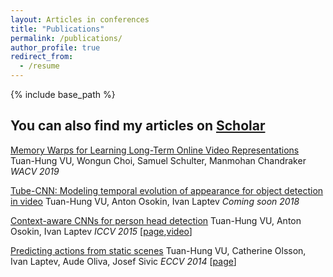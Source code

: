 ```yaml
---
layout: Articles in conferences
title: "Publications"
permalink: /publications/
author_profile: true
redirect_from:
  - /resume
---
```


{% include base_path %}

## You can also find my articles on [Scholar](https://scholar.google.com/citations?user=QIHrPZQAAAAJ&hl=en)

[Memory Warps for Learning Long-Term Online Video Representations](https://arxiv.org/abs/1803.10861)  
Tuan-Hung VU, Wongun Choi, Samuel Schulter, Manmohan Chandraker
*WACV 2019*

[Tube-CNN: Modeling temporal evolution of appearance for object detection in video]()
Tuan-Hung VU, Anton Osokin, Ivan Laptev
*Coming soon 2018*

[Context-aware CNNs for person head detection](https://arxiv.org/abs/1511.07917)
Tuan-Hung VU, Anton Osokin, Ivan Laptev
*ICCV 2015* [[page](https://www.di.ens.fr/willow/research/headdetection/),[video](https://www.youtube.com/watch?v=1hskQb_ZKCo)]

[Predicting actions from static scenes](https://www.di.ens.fr/willow/research/actionsfromscenes/paper/eccv14_actionsfromscenes.pdf)
Tuan-Hung VU, Catherine Olsson, Ivan Laptev, Aude Oliva, Josef Sivic
*ECCV 2014* [[page](https://www.di.ens.fr/willow/research/actionsfromscenes/)]